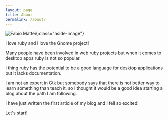 ```yaml
---
layout: page
title: About
permalink: /about/
---
```


![Fabio Mattei](/rubygtkfun/images/about/fabio.jpg){:class="aside-image"}

I love ruby and I love the Gnome project!

Many people have been involved in web ruby projects but when it comes to desktop apps ruby is not so popular.

I thing ruby has the potential to be a good language for desktop applications but it lacks documentation.

I am not an expert in Gtk but somebody says that there is not better way to learn something than teach it, so I thought it would be a good idea starting a blog about the path I am following.

I have just written the first article of my blog and I fell so excited!

Let's start!
